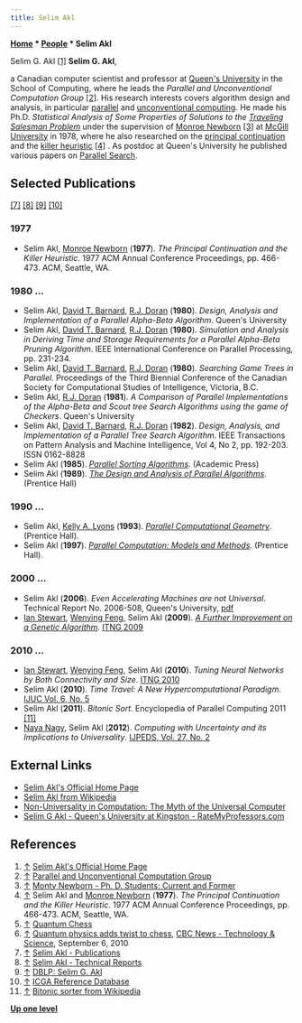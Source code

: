 ```yaml
---
title: Selim Akl
---
```

**[Home](Home "Home") \* [People](People "People") \* Selim Akl**



 [](http://research.cs.queensu.ca/home/akl/) Selim G. Akl <a id="cite-note-1" href="#cite-ref-1">[1]</a> 
**Selim G. Akl**,  

a Canadian computer scientist and professor at [Queen's University](https://en.wikipedia.org/wiki/Queen%27s_University) in the School of Computing, where he leads the *Parallel and Unconventional Computation Group* <a id="cite-note-2" href="#cite-ref-2">[2]</a>. His research interests covers algorithm design and analysis, in particular [parallel](https://en.wikipedia.org/wiki/Parallel_computing) and [unconventional computing](https://en.wikipedia.org/wiki/Unconventional_computing). He made his Ph.D. *Statistical Analysis of Some Properties of Solutions to the [Traveling Salesman Problem](https://en.wikipedia.org/wiki/Travelling_salesman_problem)* under the supervision of [Monroe Newborn](Monroe_Newborn "Monroe Newborn") <a id="cite-note-3" href="#cite-ref-3">[3]</a> at [McGill University](McGill_University "McGill University") in 1978, where he also researched on the [principal continuation](Principal_Variation "Principal Variation") and the [killer heuristic](Killer_Heuristic "Killer Heuristic") <a id="cite-note-4" href="#cite-ref-4">[4]</a> . As postdoc at Queen's University he published various papers on [Parallel Search](Parallel_Search "Parallel Search"). 



## Selected Publications


<a id="cite-note-7" href="#cite-ref-7">[7]</a> <a id="cite-note-8" href="#cite-ref-8">[8]</a> <a id="cite-note-9" href="#cite-ref-9">[9]</a> <a id="cite-note-10" href="#cite-ref-10">[10]</a>



### 1977


* Selim Akl, [Monroe Newborn](Monroe_Newborn "Monroe Newborn") (**1977**). *The Principal Continuation and the Killer Heuristic*. 1977 ACM Annual Conference Proceedings, pp. 466-473. ACM, Seattle, WA.


### 1980 ...


* Selim Akl, [David T. Barnard](http://umanitoba.ca/admin/president/bio.html), [R.J. Doran](http://research.cs.queensu.ca/TechReports/authorsD.html#Doran,%20R.J.) (**1980**). *Design, Analysis and Implementation of a Parallel Alpha-Beta Algorithm*. Queen's University
* Selim Akl, [David T. Barnard](http://umanitoba.ca/admin/president/bio.html), [R.J. Doran](http://research.cs.queensu.ca/TechReports/authorsD.html#Doran,%20R.J.) (**1980**). *Simulation and Analysis in Deriving Time and Storage Requirements for a Parallel Alpha-Beta Pruning Algorithm*. IEEE International Conference on Parallel Processing, pp. 231-234.
* Selim Akl, [David T. Barnard](http://umanitoba.ca/admin/president/bio.html), [R.J. Doran](http://research.cs.queensu.ca/TechReports/authorsD.html#Doran,%20R.J.) (**1980**). *Searching Game Trees in Parallel*. Proceedings of the Third Biennial Conference of the Canadian Society for Computational Studies of Intelligence, Victoria, B.C.
* Selim Akl, [R.J. Doran](http://research.cs.queensu.ca/TechReports/authorsD.html#Doran,%20R.J.) (**1981**). *A Comparison of Parallel Implementations of the Alpha-Beta and Scout tree Search Algorithms using the game of Checkers*. Queen's University
* Selim Akl, [David T. Barnard](http://umanitoba.ca/admin/president/bio.html), [R.J. Doran](http://research.cs.queensu.ca/TechReports/authorsD.html#Doran,%20R.J.) (**1982**). *Design, Analysis, and Implementation of a Parallel Tree Search Algorithm*. IEEE Transactions on Pattern Analysis and Machine Intelligence, Vol 4, No 2, pp. 192-203. ISSN 0162-8828
* Selim Akl (**1985**). *[Parallel Sorting Algorithms](http://portal.acm.org/citation.cfm?id=533017&dl=GUIDE,)*. (Academic Press)
* Selim Akl (**1989**). *[The Design and Analysis of Parallel Algorithms](http://portal.acm.org/citation.cfm?id=63471)*. (Prentice Hall)


### 1990 ...


* Selim Akl, [Kelly A. Lyons](http://individual.utoronto.ca/klyons/) (**1993**). *[Parallel Computational Geometry](http://portal.acm.org/citation.cfm?id=162256&dl=ACM&coll=GUIDE)*. (Prentice Hall).
* Selim Akl (**1997**). *[Parallel Computation: Models and Methods](http://fano.ics.uci.edu/cites/Document/Parallel-Computation-Models-+-Methods.html)*. (Prentice Hall).


### 2000 ...


* Selim Akl (**2006**). *Even Accelerating Machines are not Universal*. Technical Report No. 2006-508, Queen's University, [pdf](http://research.cs.queensu.ca/home/akl/techreports/even.pdf)
* [Ian Stewart](http://www.informatik.uni-trier.de/~ley/db/indices/a-tree/s/Stewart:Ian.html), [Wenying Feng](http://people.trentu.ca/wfeng/), Selim Akl (**2009**). *[A Further Improvement on a Genetic Algorithm](http://www.computer.org/portal/web/csdl/doi/10.1109/ITNG.2009.240)*. [ITNG 2009](http://www.informatik.uni-trier.de/~ley/db/conf/itng/itng2009.html#StewartFA09)


### 2010 ...


* [Ian Stewart](http://www.informatik.uni-trier.de/~ley/db/indices/a-tree/s/Stewart:Ian.html), [Wenying Feng](http://people.trentu.ca/wfeng/), Selim Akl (**2010**). *Tuning Neural Networks by Both Connectivity and Size*. [ITNG 2010](http://www.informatik.uni-trier.de/~ley/db/conf/itng/itng2010.html#StewartFA10)
* Selim Akl (**2010**). *Time Travel: A New Hypercomputational Paradigm*. [IJUC Vol. 6, No. 5](http://www.informatik.uni-trier.de/~ley/db/journals/ijuc/ijuc6.html#Akl10)
* Selim Akl (**2011**). *Bitonic Sort*. Encyclopedia of Parallel Computing 2011 <a id="cite-note-11" href="#cite-ref-11">[11]</a>
* [Naya Nagy](http://research.cs.queensu.ca/TechReports/authorsN.html), Selim Akl (**2012**). *Computing with Uncertainty and its Implications to Universality*. [IJPEDS, Vol. 27, No. 2](http://www.informatik.uni-trier.de/~ley/db/journals/paapp/paapp27.html#NagyA12)


## External Links


* [Selim Akl's Official Home Page](http://research.cs.queensu.ca/home/akl/)
* [Selim Akl from Wikipedia](https://en.wikipedia.org/wiki/Selim_Akl)
* [Non-Universality in Computation: The Myth of the Universal Computer](http://research.cs.queensu.ca/Parallel//projects.html)
* [Selim G Akl - Queen's University at Kingston - RateMyProfessors.com](http://www.ratemyprofessors.com/ShowRatings.jsp?tid=29852)


## References


1. <a id="cite-ref-1" href="#cite-note-1">↑</a> [Selim Akl's Official Home Page](http://research.cs.queensu.ca/home/akl/)
2. <a id="cite-ref-2" href="#cite-note-2">↑</a> [Parallel and Unconventional Computation Group](http://research.cs.queensu.ca/Parallel//index.html)
3. <a id="cite-ref-3" href="#cite-note-3">↑</a> [Monty Newborn - Ph. D. Students: Current and Former](http://www.cs.mcgill.ca/%7Enewborn/)
4. <a id="cite-ref-4" href="#cite-note-4">↑</a> Selim Akl and [Monroe Newborn](Monroe_Newborn "Monroe Newborn") (**1977**). *The Principal Continuation and the Killer Heuristic*. 1977 ACM Annual Conference Proceedings, pp. 466-473. ACM, Seattle, WA.
5. <a id="cite-ref-5" href="#cite-note-5">↑</a> [Quantum Chess](http://research.cs.queensu.ca/Parallel/QuantumChess/QuantumChess.html)
6. <a id="cite-ref-6" href="#cite-note-6">↑</a> [Quantum physics adds twist to chess](http://www.cbc.ca/technology/story/2010/09/02/quantum-chess-akl.html), [CBC News - Technology & Science](http://www.cbc.ca/technology/), September 6, 2010
7. <a id="cite-ref-7" href="#cite-note-7">↑</a> [Selim Akl - Publications](http://research.cs.queensu.ca/Parallel/publications.html#Publications)
8. <a id="cite-ref-8" href="#cite-note-8">↑</a> [Selim Akl - Technical Reports](http://research.cs.queensu.ca/Parallel//technical.html#Technical)
9. <a id="cite-ref-9" href="#cite-note-9">↑</a> [DBLP: Selim G. Akl](http://www.informatik.uni-trier.de/~ley/db/indices/a-tree/a/Akl:Selim_G=.html)
10. <a id="cite-ref-10" href="#cite-note-10">↑</a> [ICGA Reference Database](ICGA_Journal#RefDB "ICGA Journal")
11. <a id="cite-ref-11" href="#cite-note-11">↑</a> [Bitonic sorter from Wikipedia](https://en.wikipedia.org/wiki/Bitonic_sorter)

**[Up one level](People "People")**







 
